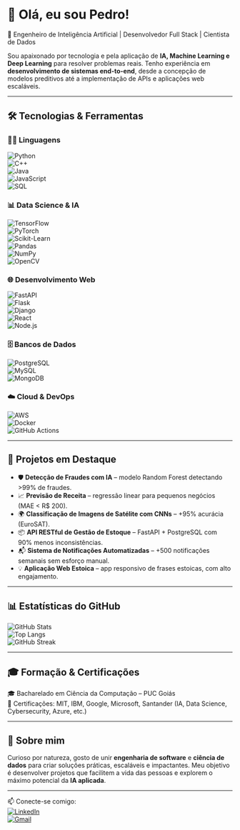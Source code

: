 # 👋 Olá, eu sou Pedro!  

🚀 Engenheiro de Inteligência Artificial | Desenvolvedor Full Stack | Cientista de Dados  

Sou apaixonado por tecnologia e pela aplicação de **IA, Machine Learning e Deep Learning** para resolver problemas reais. Tenho experiência em **desenvolvimento de sistemas end-to-end**, desde a concepção de modelos preditivos até a implementação de APIs e aplicações web escaláveis.  

---

## 🛠️ Tecnologias & Ferramentas  

### 👨‍💻 Linguagens  
![Python](https://img.shields.io/badge/Python-3776AB?style=for-the-badge&logo=python&logoColor=white)  
![C++](https://img.shields.io/badge/C++-00599C?style=for-the-badge&logo=cplusplus&logoColor=white)  
![Java](https://img.shields.io/badge/Java-007396?style=for-the-badge&logo=openjdk&logoColor=white)  
![JavaScript](https://img.shields.io/badge/JavaScript-F7DF1E?style=for-the-badge&logo=javascript&logoColor=black)  
![SQL](https://img.shields.io/badge/SQL-4479A1?style=for-the-badge&logo=postgresql&logoColor=white)  

### 📊 Data Science & IA  
![TensorFlow](https://img.shields.io/badge/TensorFlow-FF6F00?style=for-the-badge&logo=tensorflow&logoColor=white)  
![PyTorch](https://img.shields.io/badge/PyTorch-EE4C2C?style=for-the-badge&logo=pytorch&logoColor=white)  
![Scikit-Learn](https://img.shields.io/badge/Scikit--Learn-F7931E?style=for-the-badge&logo=scikitlearn&logoColor=white)  
![Pandas](https://img.shields.io/badge/Pandas-150458?style=for-the-badge&logo=pandas&logoColor=white)  
![NumPy](https://img.shields.io/badge/Numpy-013243?style=for-the-badge&logo=numpy&logoColor=white)  
![OpenCV](https://img.shields.io/badge/OpenCV-5C3EE8?style=for-the-badge&logo=opencv&logoColor=white)  

### 🌐 Desenvolvimento Web  
![FastAPI](https://img.shields.io/badge/FastAPI-009688?style=for-the-badge&logo=fastapi&logoColor=white)  
![Flask](https://img.shields.io/badge/Flask-000000?style=for-the-badge&logo=flask&logoColor=white)  
![Django](https://img.shields.io/badge/Django-092E20?style=for-the-badge&logo=django&logoColor=white)  
![React](https://img.shields.io/badge/React-61DAFB?style=for-the-badge&logo=react&logoColor=black)  
![Node.js](https://img.shields.io/badge/Node.js-339933?style=for-the-badge&logo=node.js&logoColor=white)  

### 🗄️ Bancos de Dados  
![PostgreSQL](https://img.shields.io/badge/PostgreSQL-4169E1?style=for-the-badge&logo=postgresql&logoColor=white)  
![MySQL](https://img.shields.io/badge/MySQL-005C84?style=for-the-badge&logo=mysql&logoColor=white)  
![MongoDB](https://img.shields.io/badge/MongoDB-4EA94B?style=for-the-badge&logo=mongodb&logoColor=white)  

### ☁️ Cloud & DevOps  
![AWS](https://img.shields.io/badge/AWS-232F3E?style=for-the-badge&logo=amazon-aws&logoColor=white)  
![Docker](https://img.shields.io/badge/Docker-2496ED?style=for-the-badge&logo=docker&logoColor=white)  
![GitHub Actions](https://img.shields.io/badge/GitHub%20Actions-2088FF?style=for-the-badge&logo=githubactions&logoColor=white)  

---

## 📌 Projetos em Destaque  
- 🛡️ **Detecção de Fraudes com IA** – modelo Random Forest detectando >99% de fraudes.  
- 📈 **Previsão de Receita** – regressão linear para pequenos negócios (MAE < R$ 200).  
- 🌍 **Classificação de Imagens de Satélite com CNNs** – +95% acurácia (EuroSAT).  
- 📦 **API RESTful de Gestão de Estoque** – FastAPI + PostgreSQL com 90% menos inconsistências.  
- 📬 **Sistema de Notificações Automatizadas** – +500 notificações semanais sem esforço manual.  
- 💡 **Aplicação Web Estoica** – app responsivo de frases estoicas, com alto engajamento.  

---

## 📊 Estatísticas do GitHub  

![GitHub Stats](https://github-readme-stats.vercel.app/api?username=SEU-USUARIO&show_icons=true&theme=tokyonight)  
![Top Langs](https://github-readme-stats.vercel.app/api/top-langs/?username=SEU-USUARIO&layout=compact&theme=tokyonight)  
![GitHub Streak](https://streak-stats.demolab.com/?user=SEU-USUARIO&theme=tokyonight)  

---

## 🎓 Formação & Certificações
🎓 Bacharelado em Ciência da Computação – PUC Goiás  
📜 Certificações: MIT, IBM, Google, Microsoft, Santander (IA, Data Science, Cybersecurity, Azure, etc.)  

---

## 🌟 Sobre mim
Curioso por natureza, gosto de unir **engenharia de software** e **ciência de dados** para criar soluções práticas, escaláveis e impactantes. Meu objetivo é desenvolver projetos que facilitem a vida das pessoas e explorem o máximo potencial da **IA aplicada**.  

---

📫 Conecte-se comigo:  
[![LinkedIn](https://img.shields.io/badge/LinkedIn-0077B5?style=for-the-badge&logo=linkedin&logoColor=white)](https://linkedin.com/in/SEU-PERFIL)  
[![Gmail](https://img.shields.io/badge/Email-D14836?style=for-the-badge&logo=gmail&logoColor=white)](mailto:SEU-EMAIL)  


<!--
**pedro-rios66/pedro-rios66** is a ✨ _special_ ✨ repository because its `README.md` (this file) appears on your GitHub profile.

Here are some ideas to get you started:

- 🔭 I’m currently working on ...
- 🌱 I’m currently learning ...
- 👯 I’m looking to collaborate on ...
- 🤔 I’m looking for help with ...
- 💬 Ask me about ...
- 📫 How to reach me: ...
- 😄 Pronouns: ...
- ⚡ Fun fact: ...
-->
